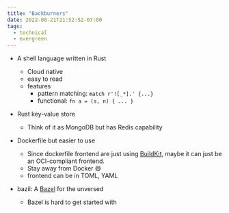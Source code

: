 ```yaml
---
title: "Backburners"
date: 2022-08-21T21:52:52-07:00
tags:
  - technical
  - evergreen
---
```


- A shell language written in Rust

  - Cloud native
  - easy to read
  - features
    - pattern matching: `match r'![_*].' {...}`
    - functional: `fn a = (s, n) { ... }`

- Rust key-value store
  - Think of it as MongoDB but has Redis capability
- Dockerfile but easier to use
  - Since dockerfile frontend are just using [BuildKit](https://github.com/moby/buildkit), maybe it can just be an OCI-compliant frontend.
  - Stay away from Docker 😄
  - frontend can be in TOML, YAML
- bazil: A [Bazel](https://bazel.build/) for the unversed
  - Bazel is hard to get started with

